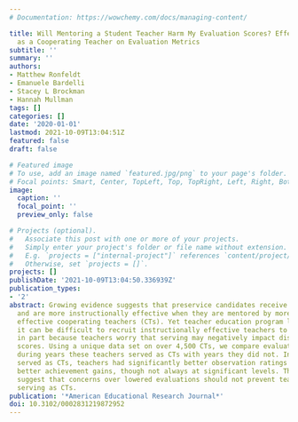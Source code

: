 ```yaml
---
# Documentation: https://wowchemy.com/docs/managing-content/

title: Will Mentoring a Student Teacher Harm My Evaluation Scores? Effects of Serving
  as a Cooperating Teacher on Evaluation Metrics
subtitle: ''
summary: ''
authors:
- Matthew Ronfeldt
- Emanuele Bardelli
- Stacey L Brockman
- Hannah Mullman
tags: []
categories: []
date: '2020-01-01'
lastmod: 2021-10-09T13:04:51Z
featured: false
draft: false

# Featured image
# To use, add an image named `featured.jpg/png` to your page's folder.
# Focal points: Smart, Center, TopLeft, Top, TopRight, Left, Right, BottomLeft, Bottom, BottomRight.
image:
  caption: ''
  focal_point: ''
  preview_only: false

# Projects (optional).
#   Associate this post with one or more of your projects.
#   Simply enter your project's folder or file name without extension.
#   E.g. `projects = ["internal-project"]` references `content/project/deep-learning/index.md`.
#   Otherwise, set `projects = []`.
projects: []
publishDate: '2021-10-09T13:04:50.336939Z'
publication_types:
- '2'
abstract: Growing evidence suggests that preservice candidates receive better coaching
  and are more instructionally effective when they are mentored by more instructionally
  effective cooperating teachers (CTs). Yet teacher education program leaders indicate
  it can be difficult to recruit instructionally effective teachers to serve as CTs,
  in part because teachers worry that serving may negatively impact district evaluation
  scores. Using a unique data set on over 4,500 CTs, we compare evaluation scores
  during years these teachers served as CTs with years they did not. In years they
  served as CTs, teachers had significantly better observation ratings and somewhat
  better achievement gains, though not always at significant levels. These results
  suggest that concerns over lowered evaluations should not prevent teachers from
  serving as CTs.
publication: '*American Educational Research Journal*'
doi: 10.3102/0002831219872952
---
```

